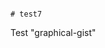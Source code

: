                                                                                                                                                                                                                                                                                                                                                                                                                          # test7
Test "graphical-gist"
